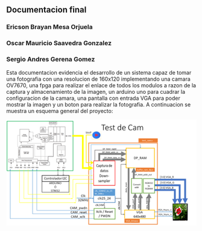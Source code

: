 ## Documentacion final
### Ericson Brayan Mesa Orjuela

### Oscar Mauricio Saavedra Gonzalez

### Sergio Andres Gerena Gomez

Esta documentacion evidencia el desarrollo de un sistema capaz de tomar una fotografia con una resolucion de 160x120 implementando una camara OV7670, una fpga para realizar el enlace de todos los modulos a razon de la captura y almacenamiento de la imagen, un arduino uno para cuadrar la configuracion de la camara, una pantalla con entrada VGA para poder mostrar la imagen y un boton para realizar la fotografia. A continuacion se muestra un esquema general del proyecto:

![lectura1](./figs/test_cam1.png)
